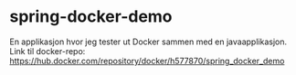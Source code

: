 # spring-docker-demo
En applikasjon hvor jeg tester ut Docker sammen med en javaapplikasjon. Link til docker-repo: https://hub.docker.com/repository/docker/h577870/spring_docker_demo
